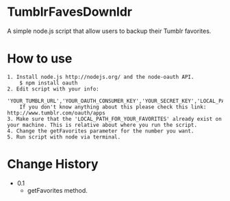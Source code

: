 TumblrFavesDownldr
==================

A simple node.js script that allow users to backup their Tumblr favorites.


How to use
==========

    1. Install node.js http://nodejs.org/ and the node-oauth API.
        $ npm install oauth
    2. Edit script with your info: 
        'YOUR_TUMBLR_URL','YOUR_OAUTH_CONSUMER_KEY','YOUR_SECRET_KEY','LOCAL_PATH_FOR_YOUR_FAVORITES'
        If you don't know anything about this please check this link: http://www.tumblr.com/oauth/apps
    3. Make sure that the 'LOCAL_PATH_FOR_YOUR_FAVORITES' already exist on your machine. This is relative about where you run the script.
    4. Change the getFavorites parameter for the number you want.
    5. Run script with node via terminal.


Change History
============== 

* 0.1
    - getFavorites method.
